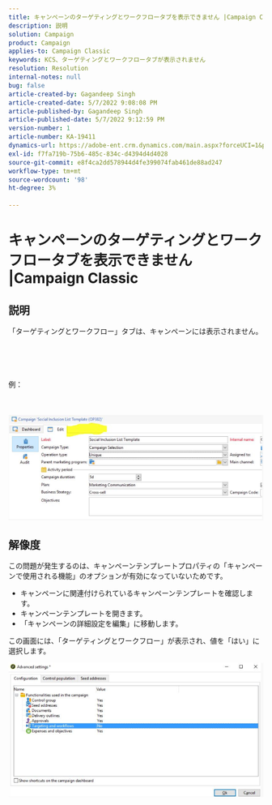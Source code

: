 ```yaml
---
title: キャンペーンのターゲティングとワークフロータブを表示できません |Campaign Classic
description: 説明
solution: Campaign
product: Campaign
applies-to: Campaign Classic
keywords: KCS、ターゲティングとワークフロータブが表示されません
resolution: Resolution
internal-notes: null
bug: false
article-created-by: Gagandeep Singh
article-created-date: 5/7/2022 9:08:08 PM
article-published-by: Gagandeep Singh
article-published-date: 5/7/2022 9:12:59 PM
version-number: 1
article-number: KA-19411
dynamics-url: https://adobe-ent.crm.dynamics.com/main.aspx?forceUCI=1&pagetype=entityrecord&etn=knowledgearticle&id=27056eca-49ce-ec11-a7b5-00224809c196
exl-id: f7fa719b-75b6-485c-834c-d4394d4d4028
source-git-commit: e8f4ca2dd578944d4fe399074fab461de88ad247
workflow-type: tm+mt
source-wordcount: '98'
ht-degree: 3%

---
```


# キャンペーンのターゲティングとワークフロータブを表示できません |Campaign Classic

## 説明

「ターゲティングとワークフロー」タブは、キャンペーンには表示されません。<br><br> <br><br> <br><br>例： <br><br> <br><br>![](assets/___6bf24a6c-4ace-ec11-a7b5-00224809c196___.png)

## 解像度


この問題が発生するのは、キャンペーンテンプレートプロパティの「キャンペーンで使用される機能」のオプションが有効になっていないためです。



- キャンペーンに関連付けられているキャンペーンテンプレートを確認します。
- キャンペーンテンプレートを開きます。
- 「キャンペーンの詳細設定を編集」に移動します。




この画面には、「ターゲティングとワークフロー」が表示され、値を「はい」に選択します。



![](assets/f184a935-4ace-ec11-a7b5-00224809c196.png)
